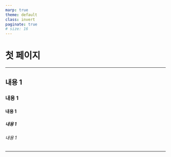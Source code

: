```yaml
---
marp: true
theme: default
class: invert
paginate: true
# size: 16
---
```

<!--  paginate: skip -->

# 첫 페이지

---
<!-- paginate: true -->

## 내용 1
### 내용 1
#### 내용 1
##### 내용 1
###### 내용 1

---